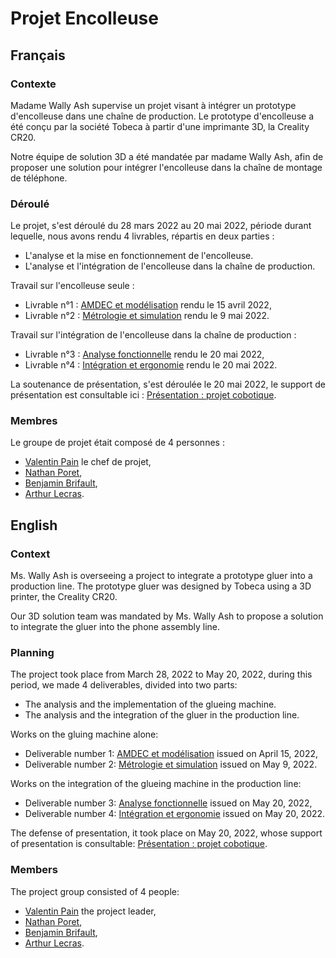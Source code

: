 # Projet Encolleuse
## Français
### Contexte
Madame Wally Ash supervise un projet visant à intégrer un prototype d'encolleuse dans une chaîne de production. Le prototype d'encolleuse a été conçu par la société Tobeca à partir d'une imprimante 3D, la Creality CR20.

Notre équipe de solution 3D a été mandatée par madame Wally Ash, afin de proposer une solution pour intégrer l'encolleuse dans la chaîne de montage de téléphone.

### Déroulé
Le projet, s'est déroulé du 28 mars 2022 au 20 mai 2022, période durant lequelle, nous avons rendu 4 livrables, répartis en deux parties :
- L'analyse et la mise en fonctionnement de l'encolleuse.
- L'analyse et l'intégration de l'encolleuse dans la chaîne de production.

Travail sur l'encolleuse seule :
- Livrable n°1 : [AMDEC et modélisation](https://github.com/Scordragours/Projet-Encolleuse-A4/blob/master/Groupe%20n%C2%B04%20-%20Livrable%20n%C2%B01%20:%20AMDEC%20et%20mod%C3%A9lisation.pdf) rendu le 15 avril 2022,
- Livrable n°2 : [Métrologie et simulation](https://github.com/Scordragours/Projet-Encolleuse-A4/blob/master/Groupe%20n%C2%B04%20-%20Livrable%20n%C2%B02%20:%20M%C3%A9trologie%20et%20simulation.pdf) rendu le 9 mai 2022.

Travail sur l'intégration de l'encolleuse dans la chaîne de production :
- Livrable n°3 : [Analyse fonctionnelle](https://github.com/Scordragours/Projet-Encolleuse-A4/blob/master/Groupe%20n%C2%B04%20-%20Livrable%20n%C2%B03%20:%20Analyse%20fonctionnelle.pdf) rendu le 20 mai 2022,
- Livrable n°4 : [Intégration et ergonomie](https://github.com/Scordragours/Projet-Encolleuse-A4/blob/master/Groupe%20n%C2%B04%20-%20Livrable%20n%C2%B04%20:%20Int%C3%A9gration%20et%20ergonomie.pdf) rendu le 20 mai 2022.

La soutenance de présentation, s'est déroulée le 20 mai 2022, le support de présentation est consultable ici : [Présentation : projet cobotique](https://github.com/Scordragours/Projet-Encolleuse-A4/blob/master/Groupe%20n%C2%B04%20-%20Pr%C3%A9sentation%20:%20projet%20cobotique.pdf).

### Membres
Le groupe de projet était composé de 4 personnes :
- [Valentin Pain](https://www.linkedin.com/in/valentin-pain-233393196/) le chef de projet,
- [Nathan Poret](https://www.linkedin.com/in/nathan-poret-8a66b0193/),
- [Benjamin Brifault](https://www.linkedin.com/in/benjamin-brifault/),
- [Arthur Lecras](https://www.linkedin.com/in/arthur-lecras/).

## English
### Context
Ms. Wally Ash is overseeing a project to integrate a prototype gluer into a production line. The prototype gluer was designed by Tobeca using a 3D printer, the Creality CR20.

Our 3D solution team was mandated by Ms. Wally Ash to propose a solution to integrate the gluer into the phone assembly line.

### Planning
The project took place from March 28, 2022 to May 20, 2022, during this period, we made 4 deliverables, divided into two parts:
- The analysis and the implementation of the glueing machine.
- The analysis and the integration of the gluer in the production line.

Works on the gluing machine alone:
- Deliverable number 1: [AMDEC et modélisation](https://github.com/Scordragours/Projet-Encolleuse-A4/blob/master/Groupe%20n%C2%B04%20-%20Livrable%20n%C2%B01%20:%20AMDEC%20et%20mod%C3%A9lisation.pdf) issued on April 15, 2022,
- Deliverable number 2: [Métrologie et simulation](https://github.com/Scordragours/Projet-Encolleuse-A4/blob/master/Groupe%20n%C2%B04%20-%20Livrable%20n%C2%B02%20:%20M%C3%A9trologie%20et%20simulation.pdf) issued on May 9, 2022.

Works on the integration of the glueing machine in the production line:
- Deliverable number 3: [Analyse fonctionnelle](https://github.com/Scordragours/Projet-Encolleuse-A4/blob/master/Groupe%20n%C2%B04%20-%20Livrable%20n%C2%B03%20:%20Analyse%20fonctionnelle.pdf) issued on May 20, 2022,
- Deliverable number 4: [Intégration et ergonomie](https://github.com/Scordragours/Projet-Encolleuse-A4/blob/master/Groupe%20n%C2%B04%20-%20Livrable%20n%C2%B04%20:%20Int%C3%A9gration%20et%20ergonomie.pdf) issued on May 20, 2022.

The defense of presentation, it took place on May 20, 2022, whose support of presentation is consultable: [Présentation : projet cobotique](https://github.com/Scordragours/Projet-Encolleuse-A4/blob/master/Groupe%20n%C2%B04%20-%20Pr%C3%A9sentation%20:%20projet%20cobotique.pdf).

### Members
The project group consisted of 4 people:
- [Valentin Pain](https://www.linkedin.com/in/valentin-pain-233393196/) the project leader,
- [Nathan Poret](https://www.linkedin.com/in/nathan-poret-8a66b0193/),
- [Benjamin Brifault](https://www.linkedin.com/in/benjamin-brifault/),
- [Arthur Lecras](https://www.linkedin.com/in/arthur-lecras/).

